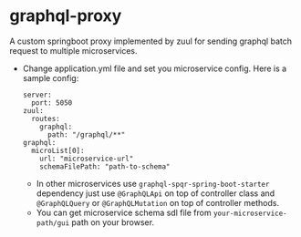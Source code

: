 # graphql-proxy
A custom springboot proxy implemented by zuul for sending graphql batch request to multiple microservices.

* Change application.yml file and set you microservice config. Here is a sample config:
  ``` 
  server:
    port: 5050
  zuul:
    routes:
      graphql:
        path: "/graphql/**"
  graphql:
    microList[0]:
      url: "microservice-url"
      schemaFilePath: "path-to-schema"
  ```
  * In other microservices use `graphql-spqr-spring-boot-starter` dependency just use `@GraphQLApi` on top of controller class and `@GraphQLQuery` or `@GraphQLMutation` on top of controller methods.
  * You can get microservice schema sdl file from `your-microservice-path/gui` path on your browser.

